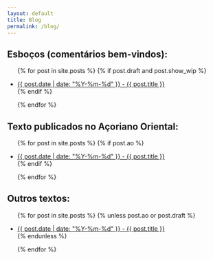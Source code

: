 ```yaml
---
layout: default
title: Blog
permalink: /blog/
---
```


## Esboços (comentários bem-vindos):

<ul>

{% for post in site.posts %}
{% if post.draft and post.show_wip %}
    <li>
      <a href="{{ post.url }}">{{ post.date | date: "%Y-%m-%d" }} - {{ post.title }}</a>
    </li>
{% endif %}

  {% endfor %}
</ul>

## Texto publicados no Açoriano Oriental:

<ul>

{% for post in site.posts %}
{% if post.ao %}
    <li>
      <a href="{{ post.url }}">{{ post.date | date: "%Y-%m-%d" }} - {{ post.title }}</a>
    </li>
{% endif %}

  {% endfor %}
</ul>

## Outros textos:

<ul>

{% for post in site.posts %}
{% unless post.ao or post.draft %}
    <li>
      <a href="{{ post.url }}">{{ post.date | date: "%Y-%m-%d" }} - {{ post.title }}</a>
    </li>
{% endunless %}

  {% endfor %}
</ul>
